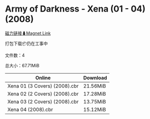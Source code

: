 # Army of Darkness - Xena (01 - 04) (2008)

[磁力链接⬇Magnet Link](magnet:?xt=urn:btih:a33d2c7d2a2d1a081428e43104481e7808b4c8ef&dn=Army%20of%20Darkness%20-%20Xena%20%2801%20-%2004%29%20%282008%29)

打包下载📦仍在工事中

文件数：4

总大小：67.71MiB

Online | Download
--- | ---
Xena 01 (3 Covers) (2008).cbr | 21.56MiB
Xena 02 (2 Covers) (2008).cbr | 17.28MiB
Xena 03 (2 Covers) (2008).cbr | 13.75MiB
Xena 04 (2008).cbr | 15.12MiB